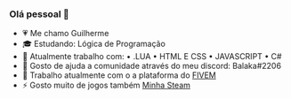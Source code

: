 ### Olá pessoal 👋
- 💗 Me chamo Guilherme 
- 🎓 Estudando: Lógica de Programação
- 🔭 Atualmente trabalho com:
• .LUA
• HTML E CSS
• JAVASCRIPT
• C#
- 🌱 Gosto de ajuda a comunidade através do meu discord: Balaka#2206
- 💬 Trabalho atualmente com o a plataforma do [FIVEM](https://fivem.net/) 
- ⚡ Gosto muito de jogos também [Minha Steam](https://steamcommunity.com/profiles/76561198179810479/)
